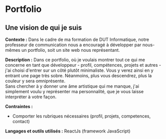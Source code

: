 # Portfolio

## Une vision de qui je suis

<p>
  <b>Contexte :</b>
  Dans le cadre de ma formation de DUT Informatique, notre professeur de communication nous a encouragé à développer par nous-mêmes un portfolio, soit un site web nous représentant.
</p>

<p>
  <b>Description :</b>
  Dans ce portfolio, où je voulais montrer tout ce qui me concerne en tant que développeur - profil, compétences, projets et autres - j'ai choisi d'entrer sur un côté plutôt minimaliste. Vous y verez ainsi en y entrant une page très sobre. Néanmoins, plus vous descendrez, plus la couleur y sera omniprésente.
  </br>
  Sans chercher à y donner une âme artistique qui me manque, j'ai simplement voulu y représenter ma personnalité, que je vous laisse interpréter à votre façon.
</p>

<p>
  <b>Contraintes :</b>
  <ul>
    <li>Comporter les rubriques nécessaires (profil, projets, competences, contact)</li>
  </ul>
</p>

<p>
  <b>Langages et outils utilisés :</b>
  ReactJs (framework JavaScript)
 </p>
